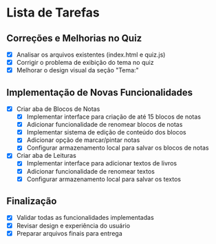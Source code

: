 # Lista de Tarefas

## Correções e Melhorias no Quiz
- [x] Analisar os arquivos existentes (index.html e quiz.js)
- [x] Corrigir o problema de exibição do tema no quiz
- [x] Melhorar o design visual da seção "Tema:"

## Implementação de Novas Funcionalidades
- [x] Criar aba de Blocos de Notas
  - [x] Implementar interface para criação de até 15 blocos de notas
  - [x] Adicionar funcionalidade de renomear blocos de notas
  - [x] Implementar sistema de edição de conteúdo dos blocos
  - [x] Adicionar opção de marcar/pintar notas
  - [x] Configurar armazenamento local para salvar os blocos de notas

- [x] Criar aba de Leituras
  - [x] Implementar interface para adicionar textos de livros
  - [x] Adicionar funcionalidade de renomear textos
  - [x] Configurar armazenamento local para salvar os textos

## Finalização
- [x] Validar todas as funcionalidades implementadas
- [x] Revisar design e experiência do usuário
- [x] Preparar arquivos finais para entrega
